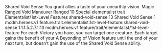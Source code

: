 <ability>
  <name>Shared Void Sense</name>
  <flavor>You grant allies a taste of your unearthly vision.</flavor>
  <keywords>
    <keyword>Magic</keyword>
    <keyword>Ranged</keyword>
    <keyword>Void</keyword>
  </keywords>
  <type>Maneuver</type>
  <distance>Ranged 10</distance>
  <target>Special</target>
  <metadata>
    <class>elementalist</class>
    <feature_type>trait</feature_type>
    <file_dpath>Elementalist/1st-Level Features</file_dpath>
    <item_id>shared-void-sense</item_id>
    <item_index>13</item_index>
    <item_name>Shared Void Sense</item_name>
    <level>1</level>
    <scc>mcdm.heroes.v1:feature.trait.elementalist.1st-level-feature:shared-void-sense</scc>
    <scdc>1.1.1:5.2.7.1:13</scdc>
    <source>mcdm.heroes.v1</source>
    <type>feature/trait/elementalist/1st-level-feature</type>
  </metadata>
  <effects>
    <effect type="mundane">For each Victory you have, you can target one creature. Each target gains the benefit of your A Beyonding of Vision feature until the end of your next turn, but doesn&apos;t gain the use of the Shared Void Sense ability.</effect>
  </effects>
</ability>
